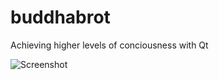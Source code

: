 buddhabrot
==========

Achieving higher levels of conciousness with Qt

![Screenshot](https://dl.dropboxusercontent.com/u/15525442/yobuddhabro.png)
